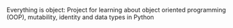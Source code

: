 Everything is object:
Project for learning about object oriented programming (OOP), mutability, identity and data types in Python
